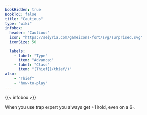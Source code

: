 ```yaml
---
bookHidden: true
BookToC: false
title: "Cautious"
type: "wiki"
infobox:
  header: "Cautious"
  icon: "https://seiyria.com/gameicons-font/svg/surprised.svg"
  iconSize: 50

  labels:
    - label: "Type"
      item: "Advanced"
    - label: "Class"
      item: "[Thief](/thief/)"
also:
    - "Thief"
    - "how-to-play"
---
```


{{< infobox >}}

When you use trap expert you always get +1 hold, even on a 6-.